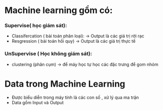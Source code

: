 # Machine learning gồm có:
### Supervise( học giám sát):
* Classifercation ( bài toán phân loại):
  -> Output là các giá trị rời rạc
* Resgression ( bài toán hồi quy)
  -> Output là các giá trị thực tế  
### UnSupervise ( Học không giám sát):
* clustering (phân cụm)
  -> để máy học tự học các đặc trưng để gom nhóm

# Data trong Machine Learning 
* Được biểu diễn trong máy tính là các con số , xử lý qua ma trận
* Data gồm Input và Output
